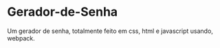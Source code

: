 # Gerador-de-Senha
Um gerador de senha, totalmente feito em css, html e javascript usando, webpack.
